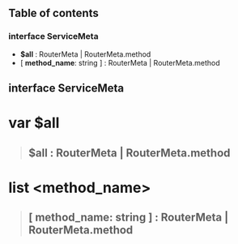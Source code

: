 ## **Table of contents**

### interface **ServiceMeta**
- **$all** : RouterMeta | RouterMeta.method
- [ **method_name**: string ] : RouterMeta | RouterMeta.method

## interface **ServiceMeta**

# var $all
> ## **$all** : RouterMeta | RouterMeta.method

# list <method_name>
> ## [ **method_name**: string ] : RouterMeta | RouterMeta.method